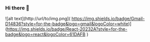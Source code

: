 ### Hi there 👋

![alt text](http://url/to/img.png]( https://img.shields.io/badge/Gmail-D14836?style=for-the-badge&logo=gmail&logoColor=white)](https://img.shields.io/badge/React-20232A?style=for-the-badge&logo=react&logoColor=61DAFB )

<!--
**lucas-franc/lucas-franc** is a ✨ _special_ ✨ repository because its `README.md` (this file) appears on your GitHub profile.

Here are some ideas to get you started:

- 🔭 I’m currently working on ...
- 🌱 I’m currently learning ...
- 👯 I’m looking to collaborate on ...
- 🤔 I’m looking for help with ...
- 💬 Ask me about ...
- 📫 How to reach me: ...
- 😄 Pronouns: ...
- ⚡ Fun fact: ...
-->
